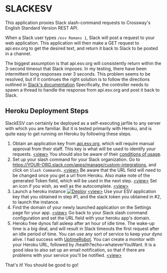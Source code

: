 # SLACKESV
This application proxies Slack slash-command requests to Crossway's English Standard Version REST API.

When a Slack user types `/esv Romans 1`, Slack will post a request to your web application. This application will
then make a GET request to api.esv.org to get the desired text, and return it back to Slack to be posted in a channel.

The biggest assumption is that api.esv.org will consistently return within the 3-second timeout that Slack
imposes. In my testing, there have been intermittent long responses over 3 seconds. This problem seems to be
resolved, but if it continues the right solution is to follow the directions outlined in
[Slack's documentation](https://api.slack.com/slash-commands#delayed_responses_and_multiple_responses)
Specifically, the controller needs to spawn a thread to handle the response from api.esv.org and post it back 
to Slack.

## Heroku Deployment Steps
SlackESV can certainly be deployed as a self-executing jarfile to any server with which you are familiar. But
it is tested primarily with Heroku, and is quite easy to get running on Heroku by following these steps.
1) Obtain an application key from [api.esv.org](https://api.esv.org/account/create-application/), which
will require manual approval from their staff. This key is what will be used to identify *your* requests.
[\<view\>](https://raw.githubusercontent.com/jonhewz/SlackESV/master/markdown/images/create-esv-application.png)
You should also be aware of their [conditions of usage](https://api.esv.org/#conditions).
2) Set up your slash command for your Slack organization. Go to 
https://YOUR-ORG.slack.com/apps/manage/custom-integrations, and click on `Slash Commands`.
[\<view\>](https://raw.githubusercontent.com/jonhewz/SlackESV/master/markdown/images/slack-add-configuration)
Be aware that the URL field will need to be changed once you get a url from Heroku. Also make note of the
generated Token field, which will be used in the next step.
[\<view\>](https://raw.githubusercontent.com/jonhewz/SlackESV/master/markdown/images/slack-integration-settings.png)
Set an icon if you wish, as well as the autocomplete.
[\<view\>](https://raw.githubusercontent.com/jonhewz/SlackESV/master/markdown/images/slack-autocomplete.png)
3) Launch a heroku instance [![Deploy](https://www.herokucdn.com/deploy/button.svg)](https://heroku.com/deploy)
[\<view\>](https://raw.githubusercontent.com/jonhewz/SlackESV/master/markdown/images/heroku-launch.png)
Use your ESV application key that you obtained in step #1, and the slack token you obtained in #2, 
to launch the instance.
4) Find the domain of your newly launched application on the Settings page for your app.
[\<view\>](https://raw.githubusercontent.com/jonhewz/SlackESV/master/markdown/images/heroku-domain.png)
Go back to your Slack slash command configuration and set the URL field with your heroku app's domain.
5) Heroku free dynos fall asleep after an hour of idle time. The wake-up time is a big deal, and will 
result in Slack timeouts the first request after an idle period of time. You can use any sort of 
service to keep your dyno alive. I had success with [UptimeRobot](https://uptimerobot.com). You can create 
a monitor with your Heroku URL, followed by /health?echo=whateverYouWant. It is a good idea to also set 
up an email notification, so that if there are problems with your service you'll be notified.
[\<view\>](https://raw.githubusercontent.com/jonhewz/SlackESV/master/markdown/images/uptime-robot.png)

That's it! You should be good to go!